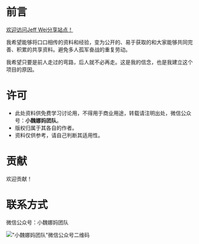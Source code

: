 # 前言

[欢迎访问Jeff Wei分享站点！](https://onhalfway.github.io/weijiacheng)

我希望能够将口口相传的资料和经验，变为公开的、易于获取的和大家能够共同完善、积累的共享资料。避免多人孤军奋战的重复劳动。

我希望只要是前人走过的弯路，后人就不必再走。这是我的信念，也是我建立这个项目的原因。

# 许可

* 此处资料供免费学习讨论用，不得用于商业用途，转载请注明出处，微信公众号：**小魏娜妈团队**。
* 版权归属于其各自的作者。
* 资料仅供参考，请自己判断其适用性。

# 贡献

欢迎贡献！

# 联系方式

微信公众号：小魏娜妈团队

!["小魏娜妈团队"微信公众号二维码](/weijiacheng/img/wechat-qr-code.jpg)